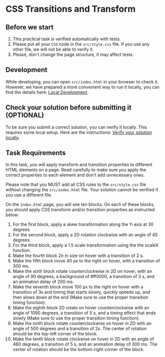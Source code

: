 # CSS Transitions and Transform

## Before we start

1. This practical task is verified automatically with tests.
2. Please put all your `CSS` code in the `src/style.css` file. If you use any other file, we will not be able to verify it.
3. Please, don't change the page structure, it may affect tests.

## Development

While developing, you can open `src/index.html` in your browser to check it. However, we have prepared a more convenient way to run it locally, you can find the details here: [Local Development](https://gitlab.com/gap-bs-front-end-autocode-documents/autocode-documents/-/blob/main/docs/LocalDevelopment.md).

## Check your solution before submitting it (OPTIONAL)

To be sure you submit a correct solution, you can verify it locally. This requires some local setup. Here are the instructions: [Verify your solution locally](https://gitlab.com/gap-bs-front-end-autocode-documents/autocode-documents/-/blob/main/docs/VerifySolutionLocally.md).

## Task Requirements

In this task, you will apply transform and transition properties to different HTML elements on a page. Read carefully to make sure you apply the correct properties to each element and don't add unnecessary ones.

Please note that you MUST add all CSS rules to the `src/style.css` file without changing the `src/index.html` file. Your solution cannot be verified if you use a different file.

On the `index.html` page, you will see ten blocks. On each of these blocks, you should apply CSS transform and/or transition properties as instructed below:

1.	For the first block, apply a skew transformation along the Y-axis at 30 degrees.
2.	For the second block, apply a 2D rotation clockwise with an angle of 45 degrees.
3.	For the third block, apply a 1.5 scale transformation using the the scaleX function.
4.	Make the fourth block 2n in size on hover with a transition of 2 s.
5.	Make the fifth block move 40 px to the right on hover, with a transition of 300 ms.
6.	Make the sixth block rotate counterclockwise in 2D on hover, with an angle of 90 degrees, a background of #ff0000, a transition of 3 s, and an animation delay of 200 ms.
7.	Make the seventh block move 100 px to the right on hover with a transition of 3s and timing that starts slowly, quickly speeds up, and then slows down at the end (Make sure to use the proper transition timing function).
8.	Make the eighth block 2D rotate on hover counterclockwise with an angle of 1090 degrees, a transition of 5 s, and a timing effect that ends slowly (Make sure to use the proper transition timing function).
9.	Make the ninth block rotate counterclockwise on hover in 2D with an angle of 500 degrees and a transition of 2s. The center of rotation should be the top-left corner of the block.
10.	Make the tenth block rotate clockwise on hover in 2D with an angle of 460 degrees, a transition of 5 s, and an animation delay of 300 ms. The center of rotation should be the bottom-right corner of the block.



